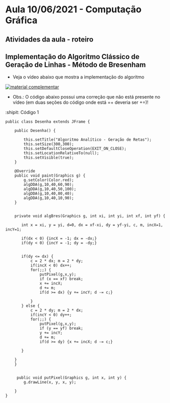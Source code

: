 # Aula 10/06/2021 - Computação Gráfica
## Atividades da aula - roteiro

## Implementação do Algoritmo Clássico de Geração de Linhas - Método de Bresenham


- Veja o vídeo abaixo que mostra a implementação do algoritmo
 
[![material complementar](https://github.com/marcoswagner-commits/projetos_cg/blob/de1034f8389da18e026c08cec900f82ec36e8c2f/Capa_Videos_Youtube-aula3.png)](https://www.youtube.com/watch?v=C719hAhvCDw)


- Obs.: O código abaixo possui uma correção que não está presente no vídeo (em duas seções do código onde está =+ deveria ser +=)!

:shipit: Código 1
```
public class Desenha extends JFrame {

    public Desenha() {
        
        this.setTitle("Algoritmo Analítico - Geração de Retas");
        this.setSize(300,300);
        this.setDefaultCloseOperation(EXIT_ON_CLOSE);
        this.setLocationRelativeTo(null);
        this.setVisible(true);
    }
    
    @Override
    public void paint(Graphics g) {
        g.setColor(Color.red);
        algDDA(g,10,40,60,90);
        algDDA(g,10,40,50,100);
        algDDA(g,10,40,80,40);
        algDDA(g,10,40,10,90);
    }
       

    private void algBres(Graphics g, int xi, int yi, int xf, int yf) {
        
       int x = xi, y = yi, d=0, dx = xf-xi, dy = yf-yi, c, m, incX=1, incY=1;
       
       if(dx < 0) {incX = -1; dx = -dx;}
       if(dy < 0) {incY = -1; dy = -dy;}
       
       
       if(dy <= dx) {
           c = 2 * dx; m = 2 * dy;
           if(incX < 0) dx++;
           for(;;) {
               putPixel(g,x,y);
               if (x == xf) break;
               x += incX;
               d += m;
               if(d >= dx) {y += incY; d -= c;}

           }
       } else {
           c = 2 * dy; m = 2 * dx;
           if(incY < 0) dy++;
           for(;;) {
               putPixel(g,x,y);
               if (y == yf) break;
               y += incY;
               d += m;
               if(d >= dy) {x += incX; d -= c;}

       }
       
    }
    }
    
    
     public void putPixel(Graphics g, int x, int y) {
        g.drawLine(x, y, x, y);
        
    }
}
```
